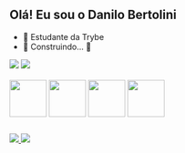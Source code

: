 ## Olá! Eu sou o Danilo Bertolini

- 🌱 Estudante da Trybe 
- :construction: Construindo... :construction:

<div>
  <img heigth="140em" src="https://github-readme-stats.vercel.app/api?username=DaniloBertolini&show_icons=true&theme=tokyonight">
  <img heigth="180em" src="https://github-readme-stats.vercel.app/api/top-langs/?username=DaniloBertolini&layout=compact&theme=tokyonight">
</div>

<div style="display: inline_block"><br>
  <img align="center" width="65" src="https://cdn.jsdelivr.net/gh/devicons/devicon/icons/html5/html5-original.svg">
  <img align="center" width="65" src="https://cdn.jsdelivr.net/gh/devicons/devicon/icons/css3/css3-original.svg">
  <img align="center" width="65" src="https://cdn.jsdelivr.net/gh/devicons/devicon/icons/javascript/javascript-original.svg">
  <img align="center" width="65" src="https://cdn.jsdelivr.net/gh/devicons/devicon/icons/git/git-original.svg">
</div>

##

<div>
  <a href="https://www.linkedin.com/in/danilobertolini/" target:"_blank"><img src="https://img.shields.io/badge/LinkedIn-0077B5?style=for-the-badge&logo=linkedin&logoColor=white">
    <a href="https://www.instagram.com/_danilinh0_/" target:"_blank"><img src="https://img.shields.io/badge/Instagram-E4405F?style=for-the-badge&logo=instagram&logoColor=white">
</div>

##
